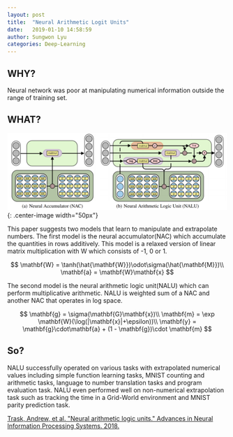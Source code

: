```yaml
---
layout: post
title:  "Neural Arithmetic Logit Units"
date:   2019-01-10 14:58:59
author: Sungwon Lyu
categories: Deep-Learning
---
```


## WHY? 
Neural network was poor at manipulating numerical information outside the range of training set.

## WHAT?

![image](/assets/images/nalu.png){: .center-image width="50px"}

This paper suggests two models that learn to manipulate and extrapolate numbers. The first model is the neural accumulator(NAC) which accumulate the quantities in rows additively. This model is a relaxed version of linear matrix multiplication with W which consists of -1, 0 or 1. 

$$
\mathbf{W} = \tanh(\hat{\mathbf{W}})\odot\sigma(\hat{\mathbf{M}})\\
\mathbf{a} = \mathbf{W}\mathbf{x}
$$
 
The second model is the neural arithmetic logic unit(NALU) which can perform multiplicative arithmetic. NALU is weighted sum of a NAC and another NAC that operates in log space.  

$$
\mathbf{g} = \sigma(\mathbf{G}\mathbf{x})\\
\mathbf{m} = \exp \mathbf{W}(\log(|\mathbf{x}|+\epsilon))\\
\mathbf{y} = \mathbf{g}\cdot\mathbf{a} + (1 - \mathbf{g})\cdot \mathbf{m}
$$

## So?
NALU successfully operated on various tasks with extrapolated numerical values including simple function learning tasks, MNIST counting and arithmetic tasks, language to number translation tasks and program evaluation task. NALU even performed well on non-numerical extrapolation task such as tracking the time in a Grid-World environment and MNIST parity prediction task. 

[Trask, Andrew, et al. "Neural arithmetic logic units." Advances in Neural Information Processing Systems. 2018.](http://papers.nips.cc/paper/8027-neural-arithmetic-logic-units)
